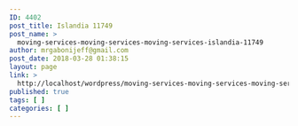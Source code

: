 ```yaml
---
ID: 4402
post_title: Islandia 11749
post_name: >
  moving-services-moving-services-moving-services-islandia-11749
author: mrgabonijeff@gmail.com
post_date: 2018-03-28 01:38:15
layout: page
link: >
  http://localhost/wordpress/moving-services-moving-services-moving-services-islandia-11749/
published: true
tags: [ ]
categories: [ ]
---
```

